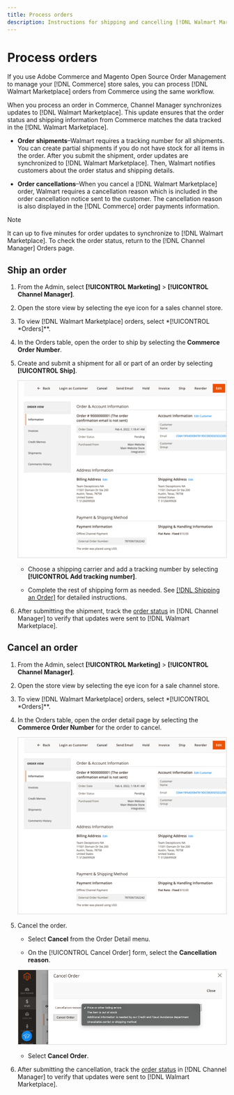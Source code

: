 ```yaml
---
title: Process orders
description: Instructions for shipping and cancelling [!DNL Walmart Marketplace] orders from Adobe Commerce and Magento Open Source.
---
```


# Process orders

If you use Adobe Commerce and Magento Open Source Order Management to manage your [!DNL Commerce] store sales, you can process [!DNL Walmart Marketplace] orders from Commerce using the same workflow.

When you process an order in Commerce, Channel Manager synchronizes updates to [!DNL Walmart Marketplace]. This update ensures that the order status and shipping information from Commerce matches the data tracked in the [!DNL Walmart Marketplace].

* **Order shipments**–Walmart requires a tracking number for all shipments. You can create partial shipments if you do not have stock for all items in the order. After you submit the shipment, order updates are synchronized to [!DNL Walmart Marketplace]. Then, Walmart notifies customers about the order status and shipping details.

* **Order cancellations**–When you cancel a [!DNL Walmart Marketplace] order, Walmart requires a cancellation reason which is included in the order cancellation notice sent to the customer. The cancellation reason is also displayed in the [!DNL Commerce] order payments information.

>[!NOTE]
>
> It can up to five minutes for order updates to synchronize to [!DNL Walmart Marketplace]. To check the order status, return to the [!DNL Channel Manager] Orders page.

## Ship an order

1. From the Admin, select **[!UICONTROL Marketing]** > **[!UICONTROL Channel Manager]**.

1. Open the store view by selecting the eye icon for a sales channel store.

1. To view [!DNL Walmart Marketplace] orders, select *[!UICONTROL *Orders]**.

1. In the Orders table, open the order to ship by selecting the **Commerce Order Number**.

1. Create and submit a shipment for all or part of an order by selecting **[!UICONTROL Ship]**.

   ![Commerce Order detail view for a Walmart Marketplace order](assets/order-detail-with-external-order-id.png)

   * Choose a shipping carrier and add a tracking number by selecting **[!UICONTROL Add tracking number]**.
   
   * Complete the rest of shipping form as needed. See [[!DNL Shipping an Order]](https://docs.magento.com/user-guide/sales/order-ship.html) for detailed instructions.

1. After submitting the shipment, track the [order status](manage-orders.md#about-order-status) in [!DNL Channel Manager] to verify that updates were sent to [!DNL Walmart Marketplace].

## Cancel an order

1. From the Admin, select **[!UICONTROL Marketing]** > **[!UICONTROL Channel Manager]**.

1. Open the store view by selecting the eye icon for a sale channel store.

1. To view [!DNL Walmart Marketplace] orders, select *[!UICONTROL *Orders]**.

1. In the Orders table, open the order detail page by selecting the **Commerce Order Number** for the order to cancel.

   ![Commerce Order detail view for a Walmart Marketplace order](assets/order-detail-with-external-order-id.png)

1. Cancel the order.

   * Select **Cancel** from the Order Detail menu.

   * On the [!UICONTROL Cancel Order] form, select the **Cancellation reason**.

   ![Commerce Order detail view for a Walmart Marketplace order](assets/cancel-order-reason-selector.png)

   * Select **Cancel Order**.

1. After submitting the cancellation, track the [order status](manage-orders.md#about-order-status) in [!DNL Channel Manager] to verify that updates were sent to [!DNL Walmart Marketplace].
